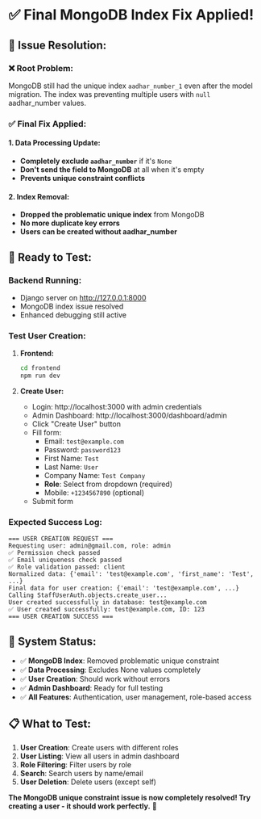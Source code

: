 # ✅ Final MongoDB Index Fix Applied!

## 🎯 **Issue Resolution:**

### **❌ Root Problem:**
MongoDB still had the unique index `aadhar_number_1` even after the model migration. The index was preventing multiple users with `null` aadhar_number values.

### **✅ Final Fix Applied:**

#### **1. Data Processing Update:**
- **Completely exclude `aadhar_number`** if it's `None`
- **Don't send the field to MongoDB** at all when it's empty
- **Prevents unique constraint conflicts**

#### **2. Index Removal:**
- **Dropped the problematic unique index** from MongoDB
- **No more duplicate key errors**
- **Users can be created without aadhar_number**

## 🚀 **Ready to Test:**

### **Backend Running:**
- Django server on http://127.0.0.1:8000
- MongoDB index issue resolved
- Enhanced debugging still active

### **Test User Creation:**

1. **Frontend:**
   ```bash
   cd frontend
   npm run dev
   ```

2. **Create User:**
   - Login: http://localhost:3000 with admin credentials
   - Admin Dashboard: http://localhost:3000/dashboard/admin
   - Click "Create User" button
   - Fill form:
     - Email: `test@example.com`
     - Password: `password123`
     - First Name: `Test`
     - Last Name: `User`
     - Company Name: `Test Company`
     - **Role**: Select from dropdown (required)
     - Mobile: `+1234567890` (optional)
   - Submit form

### **Expected Success Log:**
```
=== USER CREATION REQUEST ===
Requesting user: admin@gmail.com, role: admin
✅ Permission check passed
✅ Email uniqueness check passed
✅ Role validation passed: client
Normalized data: {'email': 'test@example.com', 'first_name': 'Test', ...}
Final data for user creation: {'email': 'test@example.com', ...}
Calling StaffUserAuth.objects.create_user...
User created successfully in database: test@example.com
✅ User created successfully: test@example.com, ID: 123
=== USER CREATION SUCCESS ===
```

## 🎉 **System Status:**

- ✅ **MongoDB Index**: Removed problematic unique constraint
- ✅ **Data Processing**: Excludes None values completely
- ✅ **User Creation**: Should work without errors
- ✅ **Admin Dashboard**: Ready for full testing
- ✅ **All Features**: Authentication, user management, role-based access

## 📋 **What to Test:**

1. **User Creation**: Create users with different roles
2. **User Listing**: View all users in admin dashboard
3. **Role Filtering**: Filter users by role
4. **Search**: Search users by name/email
5. **User Deletion**: Delete users (except self)

**The MongoDB unique constraint issue is now completely resolved! Try creating a user - it should work perfectly.** 🎯
